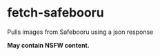 # fetch-safebooru

Pulls images from Safebooru using a json response

**May contain NSFW content.**
